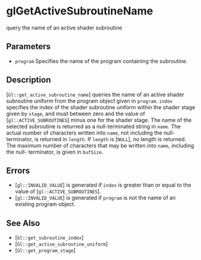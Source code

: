 # glGetActiveSubroutineName
query the name of an active shader subroutine

## Parameters
- `program`
  Specifies the name of the program containing the subroutine.

## Description
[`Gl::get_active_subroutine_name`] queries the name of an active
  shader subroutine uniform from the program object given in `program`.
  `index` specifies the index of the shader subroutine uniform within
  the shader stage given by `stage`, and must between zero and the value
  of [`gl::ACTIVE_SUBROUTINES`] minus one for the shader stage.
The name of the selected subroutine is returned as a null-terminated
  string in `name`. The actual number of characters written into `name`,
  not including the null-terminator, is returned in `length`. If
  `length` is [`NULL`], no length is returned. The maximum number of
  characters that may be written into `name`, including the null-
  terminator, is given in `bufSize`.

## Errors
- [`gl::INVALID_VALUE`] is generated if `index` is greater than or equal
  to the value of [`gl::ACTIVE_SUBROUTINES`].
- [`gl::INVALID_VALUE`] is generated if `program` is not the name of an
  existing program object.

## See Also
- [`Gl::get_subroutine_index`]
- [`Gl::get_active_subroutine_uniform`]
- [`Gl::get_program_stage`]
